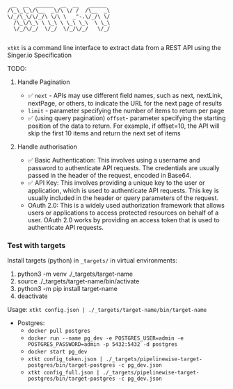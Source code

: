 ```
 __  __  ______  __  __   ______  
/\_\_\_\/\__  _\/\ \/ /  /\__  _\ 
\/_/\_\/\/_/\ \/\ \  _"-.\/_/\ \/ 
  /\_\/\_\ \ \_\ \ \_\ \_\  \ \_\ 
  \/_/\/_/  \/_/  \/_/\/_/   \/_/ 
                                  
```

`xtkt` is a command line interface to extract data from a REST API using the Singer.io Specification

TODO:

1. Handle Pagination
    
    * :white_check_mark: `next` - APIs may use different field names, such as next, nextLink, nextPage, or others, to indicate the URL for the next page of results
    * `limit` - parameter specifying the number of items to return per page
    * :white_check_mark: (using query pagination) `offset`- parameter specifying the starting position of the data to return. For example, if offset=10, the API will skip the first 10 items and return the next set of items

2. Handle authorisation

    * :white_check_mark: Basic Authentication: This involves using a username and password to authenticate API requests. The credentials are usually passed in the header of the request, encoded in Base64.
    * :white_check_mark: API Key: This involves providing a unique key to the user or application, which is used to authenticate API requests. This key is usually included in the header or query parameters of the request.
    * OAuth 2.0: This is a widely used authorization framework that allows users or applications to access protected resources on behalf of a user. OAuth 2.0 works by providing an access token that is used to authenticate API requests.

### Test with targets

Install targets (python) in `_targets/` in virtual environments:

  1. python3 -m venv ./_targets/target-name
  2. source ./_targets/target-name/bin/activate
  3. python3 -m pip install target-name
  4. deactivate

Usage: `xtkt config.json | ./_targets/target-name/bin/target-name`

  * Postgres: 
    * `docker pull postgres`
    * `docker run --name pg_dev -e POSTGRES_USER=admin -e POSTGRES_PASSWORD=admin -p 5432:5432 -d postgres`
    * `docker start pg_dev`
    * `xtkt config_token.json | ./_targets/pipelinewise-target-postgres/bin/target-postgres -c pg_dev.json`
    * `xtkt config_full.json | ./_targets/pipelinewise-target-postgres/bin/target-postgres -c pg_dev.json`
